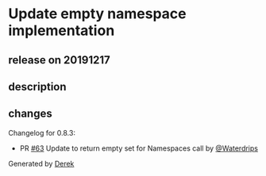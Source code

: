 # Update empty namespace implementation 

## release on 20191217
## description
## changes
Changelog for 0.8.3:

* PR <a class="issue-link js-issue-link" data-error-text="Failed to load title" data-id="537925706" data-permission-text="Title is private" data-url="https://github.com/openfaas/faas-swarm/issues/63" data-hovercard-type="pull_request" data-hovercard-url="/openfaas/faas-swarm/pull/63/hovercard" href="https://github.com/openfaas/faas-swarm/pull/63">#63</a> Update to return empty set for Namespaces call by <a class="user-mention notranslate" data-hovercard-type="user" data-hovercard-url="/users/Waterdrips/hovercard" data-octo-click="hovercard-link-click" data-octo-dimensions="link_type:self" href="https://github.com/Waterdrips">@Waterdrips</a>

Generated by <a href="https://github.com/alexellis/derek/">Derek</a>


